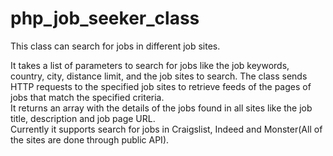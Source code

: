 # php_job_seeker_class
This class can search for jobs in different job sites. 

It takes a list of parameters to search for jobs like the job keywords, country, city, distance limit, and the job sites 
to search.  The class sends HTTP requests to the specified job sites to retrieve feeds of the pages of jobs that match the 
specified criteria.  
It returns an array with the details of the jobs found in all sites like the job title, description and job page URL.  
Currently it supports search for jobs in Craigslist, Indeed and Monster(All of the sites are done through public API).
